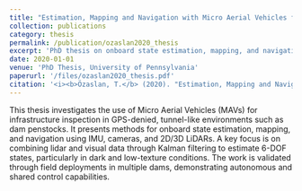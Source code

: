 ```yaml
---
title: "Estimation, Mapping and Navigation with Micro Aerial Vehicles for Infrastructure Inspection"
collection: publications
category: thesis
permalink: /publication/ozaslan2020_thesis
excerpt: 'PhD thesis on onboard state estimation, mapping, and navigation of MAVs in dark, GPS-denied environments such as penstocks.'
date: 2020-01-01
venue: 'PhD Thesis, University of Pennsylvania'
paperurl: '/files/ozaslan2020_thesis.pdf'
citation: '<i><b>Özaslan, T.</b> (2020). "Estimation, Mapping and Navigation with Micro Aerial Vehicles for Infrastructure Inspection." PhD Thesis, University of Pennsylvania.</i>'
---
```


This thesis investigates the use of Micro Aerial Vehicles (MAVs) for infrastructure inspection in GPS-denied, tunnel-like environments such as dam penstocks. 
It presents methods for onboard state estimation, mapping, and navigation using IMU, cameras, and 2D/3D LiDARs. 
A key focus is on combining lidar and visual data through Kalman filtering to estimate 6-DOF states, particularly in dark and low-texture conditions. 
The work is validated through field deployments in multiple dams, demonstrating autonomous and shared control capabilities.
